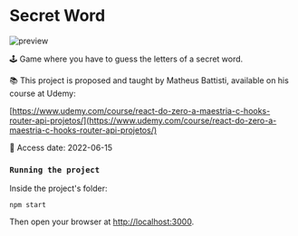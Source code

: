# Secret Word

![preview](https://user-images.githubusercontent.com/42656077/174404460-555612db-43aa-43d8-bf73-f0c7d09ed91a.gif)

🕹 Game where you have to guess the letters of a secret word.

📚 This project is proposed and taught by Matheus Battisti, available on his course at Udemy:

[https://www.udemy.com/course/react-do-zero-a-maestria-c-hooks-router-api-projetos/](https://www.udemy.com/course/react-do-zero-a-maestria-c-hooks-router-api-projetos/)

📅 Access date: 2022-06-15

### `Running the project`

Inside the project's folder:
```
npm start
```
Then open your browser at [http://localhost:3000](http://localhost:3000).
